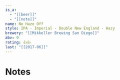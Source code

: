 ```yaml
---
is_a:
  - "[[beer]]"
  - "[[note]]"
name: No Haze Off
style: IPA - Imperial - Double New England - Hazy
brewery: "[[Mikkeller Brewing San Diego]]"
abv: 9
rating: 👍👍
last: "[[2017-06]]"
---
```

# Notes

